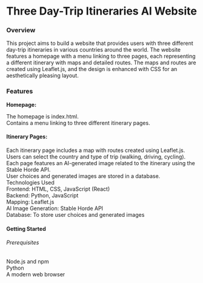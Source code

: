 # Three Day-Trip Itineraries AI Website


### Overview
This project aims to build a website that provides users with three different day-trip itineraries in various countries around the world. The website features a homepage with a menu linking to three pages, each representing a different itinerary with maps and detailed routes. The maps and routes are created using Leaflet.js, and the design is enhanced with CSS for an aesthetically pleasing layout.

### Features
**Homepage:**

The homepage is index.html.<br>
Contains a menu linking to three different itinerary pages.<br>
#### Itinerary Pages:

Each itinerary page includes a map with routes created using Leaflet.js.<br>
Users can select the country and type of trip (walking, driving, cycling).<br>
Each page features an AI-generated image related to the itinerary using the Stable Horde API.<br>
User choices and generated images are stored in a database.<br>
Technologies Used<br>
Frontend: HTML, CSS, JavaScript (React)<br>
Backend: Python, JavaScript<br>
Mapping: Leaflet.js<br>
AI Image Generation: Stable Horde API<br>
Database: To store user choices and generated images<br>

#### Getting Started
###### Prerequisites <br>
Node.js and npm<br>
Python<br>
A modern web browser
